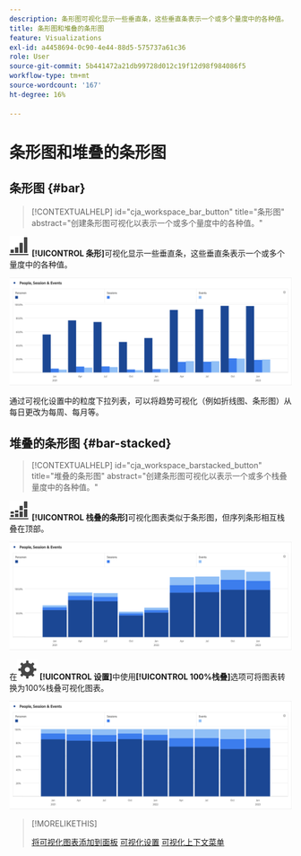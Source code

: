 ```yaml
---
description: 条形图可视化显示一些垂直条，这些垂直条表示一个或多个量度中的各种值。
title: 条形图和堆叠的条形图
feature: Visualizations
exl-id: a4458694-0c90-4e44-88d5-575737a61c36
role: User
source-git-commit: 5b441472a21db99728d012c19f12d98f984086f5
workflow-type: tm+mt
source-wordcount: '167'
ht-degree: 16%

---
```


# 条形图和堆叠的条形图

## 条形图 {#bar}

<!-- markdownlint-disable MD034 -->

>[!CONTEXTUALHELP]
>id="cja_workspace_bar_button"
>title="条形图"
>abstract="创建条形图可视化以表示一个或多个量度中的各种值。"

<!-- markdownlint-enable MD034 -->


![GraphBarVertical](/help/assets/icons/GraphBarVertical.svg) **[!UICONTROL 条形]**&#x200B;可视化显示一些垂直条，这些垂直条表示一个或多个量度中的各种值。

![虚拟条形图可视化图表，显示多个量度，包括页面查看次数、访问次数、登录次数和退出次数。](assets/bar.png)

通过可视化设置中的粒度下拉列表，可以将趋势可视化（例如折线图、条形图）从每日更改为每周、每月等。

## 堆叠的条形图 {#bar-stacked}

<!-- markdownlint-disable MD034 -->

>[!CONTEXTUALHELP]
>id="cja_workspace_barstacked_button"
>title="堆叠的条形图"
>abstract="创建条形图可视化以表示一个或多个栈叠量度中的各种值。"

<!-- markdownlint-enable MD034 -->


![GraphBarVerticalStacked](/help/assets/icons/GraphBarVerticalStacked.svg) **[!UICONTROL 栈叠的条形]**&#x200B;可视化图表类似于条形图，但序列条形相互栈叠在顶部。

![显示多个量度的栈叠条形图。](assets/bar-stacked.png)

在![设置](/help/assets/icons/Setting.svg) **[!UICONTROL 设置]**&#x200B;中使用&#x200B;**[!UICONTROL 100%栈叠]**&#x200B;选项可将图表转换为100%栈叠可视化图表。

![100%栈叠条形图。](assets/bar-stacked100.png)

>[!MORELIKETHIS]
>
>[将可视化图表添加到面板](/help/analysis-workspace/visualizations/freeform-analysis-visualizations.md#add-visualizations-to-a-panel)
>[可视化设置](/help/analysis-workspace/visualizations/freeform-analysis-visualizations.md#settings)
>[可视化上下文菜单](/help/analysis-workspace/visualizations/freeform-analysis-visualizations.md#context-menu)
>

